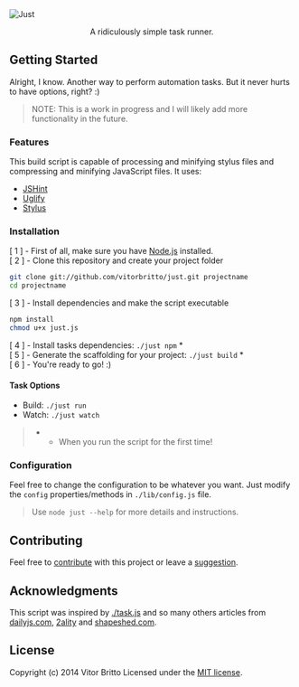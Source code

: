 
<img src="http://www.vitorbritto.com.br/just/assets/images/logo.png" alt="Just" align="center">
<p style="text-align: center;">A ridiculously simple task runner.</p>

## Getting Started
Alright, I know. Another way to perform automation tasks. But it never hurts to have options, right? :)

> NOTE: This is a work in progress and I will likely add more functionality in the future.

### Features
This build script is capable of processing and minifying stylus files and compressing and minifying JavaScript files. It uses:

- [JSHint](https://npmjs.org/package/jshint)
- [Uglify](https://npmjs.org/package/uglify-js)
- [Stylus](https://npmjs.org/package/stylus)

### Installation

[ 1 ] - First of all, make sure you have [Node.js](http://nodejs.org/) installed. <br/>
[ 2 ] - Clone this repository and create your project folder

```bash
git clone git://github.com/vitorbritto/just.git projectname
cd projectname
```

[ 3 ] - Install dependencies and make the script executable

```bash
npm install
chmod u+x just.js
```

[ 4 ] - Install tasks dependencies: `./just npm` * <br/>
[ 5 ] - Generate the scaffolding for your project: `./just build` * <br/>
[ 6 ] - You're ready to go! :)

#### Task Options

- Build: `./just run`
- Watch: `./just watch`

> * - When you run the script for the first time!

### Configuration
Feel free to change the configuration to be whatever you want. Just modify the `config` properties/methods in `./lib/config.js` file.

> Use `node just --help` for more details and instructions.

## Contributing
Feel free to [contribute](https://github.com/vitorbritto/just/pulls) with this project or leave a [suggestion](https://github.com/vitorbritto/just/issues).

## Acknowledgments
This script was inspired by [./task.js](https://gist.github.com/substack/8313379) and so many others articles from [dailyjs.com](http://dailyjs.com), [2ality](http://2ality.com) and [shapeshed.com](http://shapeshed.com).


## License
Copyright (c) 2014 Vitor Britto Licensed under the [MIT license](LICENSE).
